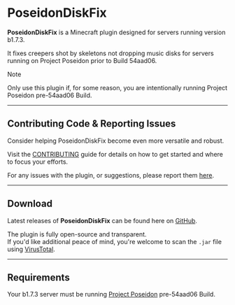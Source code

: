 # PoseidonDiskFix
**PoseidonDiskFix** is a Minecraft plugin designed for servers running version b1.7.3.

It fixes creepers shot by skeletons not dropping music disks for servers running on Project Poseidon prior to Build 54aad06.

> [!NOTE]
> Only use this plugin if, for some reason, you are intentionally running Project Poseidon pre-54aad06 Build.

---
## Contributing Code & Reporting Issues
Consider helping PoseidonDiskFix become even more versatile and robust.

Visit the [CONTRIBUTING](https://github.com/AleksandarHaralanov/project-poseidon-pre-b54aad06-creeper-disk-fix/blob/master/.github/CONTRIBUTING.md) guide for details on how to get started and where to focus your efforts.

For any issues with the plugin, or suggestions, please report them [here](https://github.com/AleksandarHaralanov/project-poseidon-pre-b54aad06-creeper-disk-fix/issues).

---
## Download
Latest releases of **PoseidonDiskFix** can be found here on [GitHub](https://github.com/AleksandarHaralanov/project-poseidon-pre-b54aad06-creeper-disk-fix/releases).<br>

The plugin is fully open-source and transparent.<br>
If you'd like additional peace of mind, you're welcome to scan the `.jar` file using [VirusTotal](https://www.virustotal.com/gui/home/upload).

---
## Requirements
Your b1.7.3 server must be running [Project Poseidon](https://github.com/retromcorg/Project-Poseidon) pre-54aad06 Build.